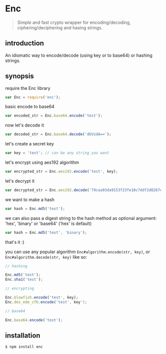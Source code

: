 Enc
====

> Simple and fast crypto wrapper for encoding/decoding, ciphering/deciphering and hasing strings.

####  #

introduction
------------
An idiomatic way to encode/decode (using key or to base64) or hashing strings.

synopsis
--------
require the Enc library

```js
var Enc = require('enc');
```

basic encode to base64

```js
var encoded_str = Enc.base64.encode('test');
```

now let's decode it

```js
var decoded_str = Enc.base64.decode('dGVzdA==');
```

let's create a secret key

```js
var key = 'test'; // can be any string you want
```

let's encrypt using aes192 algorithm

```js
var encrypted_str = Enc.aes192.encode('test', key);
```

let's decrypt it

```js
var decrypted_str = Enc.aes192.decode('79caa93da9153f23fe10c7ddf2d8267e', key);
```

we want to make a hash

```js
var hash = Enc.md5('test');
```

we can also pass a digest string to the hash method as optional
argument: 'hex', 'binary' or 'base64' ('hex' is default)

```js
var hash = Enc.md5('test', 'binary');
```

that's it :)

you can use any popular algorithm `Enc#algorithm.encode(str, key)`,
or `Enc#algorithm.decode(str, key)` like so:

```js
// hashing

Enc.md5('test');
Enc.sha1('test');

// encrypting

Enc.blowfish.encode('test', key);
Enc.des_ede_cfb.encode('test', key');

// base64

Enc.base64.encode('test');
```

installation
------------

    $ npm install enc

